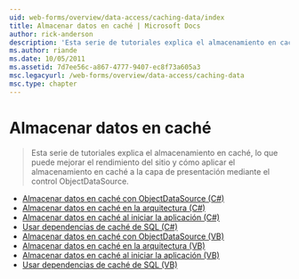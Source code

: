 ```yaml
---
uid: web-forms/overview/data-access/caching-data/index
title: Almacenar datos en caché | Microsoft Docs
author: rick-anderson
description: 'Esta serie de tutoriales explica el almacenamiento en caché, lo que puede mejorar el rendimiento del sitio y cómo aplicar el almacenamiento en caché a la capa de presentación mediante el control ObjectDataSource...'
ms.author: riande
ms.date: 10/05/2011
ms.assetid: 7d7ee56c-a867-4777-9407-ec8f73a605a3
msc.legacyurl: /web-forms/overview/data-access/caching-data
msc.type: chapter
---
```

<a name="caching-data"></a>Almacenar datos en caché
====================
> Esta serie de tutoriales explica el almacenamiento en caché, lo que puede mejorar el rendimiento del sitio y cómo aplicar el almacenamiento en caché a la capa de presentación mediante el control ObjectDataSource.


- [Almacenar datos en caché con ObjectDataSource (C#)](caching-data-with-the-objectdatasource-cs.md)
- [Almacenar datos en caché en la arquitectura (C#)](caching-data-in-the-architecture-cs.md)
- [Almacenar datos en caché al iniciar la aplicación (C#)](caching-data-at-application-startup-cs.md)
- [Usar dependencias de caché de SQL (C#)](using-sql-cache-dependencies-cs.md)
- [Almacenar datos en caché con ObjectDataSource (VB)](caching-data-with-the-objectdatasource-vb.md)
- [Almacenar datos en caché en la arquitectura (VB)](caching-data-in-the-architecture-vb.md)
- [Almacenar datos en caché al iniciar la aplicación (VB)](caching-data-at-application-startup-vb.md)
- [Usar dependencias de caché de SQL (VB)](using-sql-cache-dependencies-vb.md)
